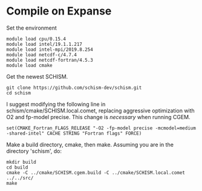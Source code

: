 # Compile on Expanse

Set the environment
```
module load cpu/0.15.4
module load intel/19.1.1.217
module load intel-mpi/2019.8.254
module load netcdf-c/4.7.4
module load netcdf-fortran/4.5.3
module load cmake
```

Get the newest SCHISM.
```
git clone https://github.com/schism-dev/schism.git
cd schism
```

I suggest modifying the following line in schism/cmake/SCHISM.local.comet, replacing aggressive optimization with O2 and fp-model precise.  This change is *necessary* when running CGEM.
```
set(CMAKE_Fortran_FLAGS_RELEASE "-O2 -fp-model precise -mcmodel=medium -shared-intel" CACHE STRING "Fortran flags" FORCE)
```

Make a build directory, cmake, then make.  Assuming you are in the directory 'schism', do:
```
mkdir build
cd build
cmake -C ../cmake/SCHISM.cgem.build -C ../cmake/SCHISM.local.comet ../../src/
make
```
